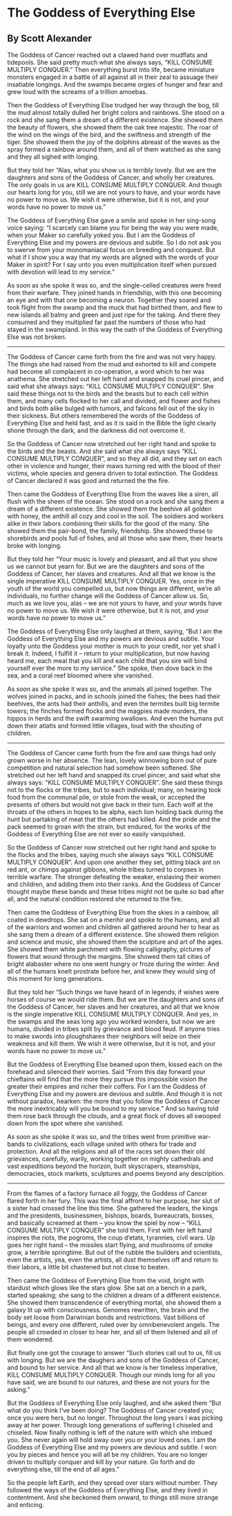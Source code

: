 # The Goddess of Everything Else
## By Scott Alexander

The Goddess of Cancer reached out a clawed hand over mudflats and tidepools. She said pretty much what she always says, “KILL CONSUME MULTIPLY CONQUER.” Then everything burst into life, became miniature monsters engaged in a battle of all against all in their zeal to assuage their insatiable longings. And the swamps became orgies of hunger and fear and grew loud with the screams of a trillion amoebas.

Then the Goddess of Everything Else trudged her way through the bog, till the mud almost totally dulled her bright colors and rainbows. She stood on a rock and she sang them a dream of a different existence. She showed them the beauty of flowers, she showed them the oak tree majestic. The roar of the wind on the wings of the bird, and the swiftness and strength of the tiger. She showed them the joy of the dolphins abreast of the waves as the spray formed a rainbow around them, and all of them watched as she sang and they all sighed with longing.

But they told her “Alas, what you show us is terribly lovely. But we are the daughters and sons of the Goddess of Cancer, and wholly her creatures. The only goals in us are KILL CONSUME MULTIPLY CONQUER. And though our hearts long for you, still we are not yours to have, and your words have no power to move us. We wish it were otherwise, but it is not, and your words have no power to move us.”

The Goddess of Everything Else gave a smile and spoke in her sing-song voice saying: “I scarcely can blame you for being the way you were made, when your Maker so carefully yoked you. But I am the Goddess of Everything Else and my powers are devious and subtle. So I do not ask you to swerve from your monomaniacal focus on breeding and conquest. But what if I show you a way that my words are aligned with the words of your Maker in spirit? For I say unto you even multiplication itself when pursued with devotion will lead to my service.”

As soon as she spoke it was so, and the single-celled creatures were freed from their warfare. They joined hands in friendship, with this one becoming an eye and with that one becoming a neuron. Together they soared and took flight from the swamp and the muck that had birthed them, and flew to new islands all balmy and green and just ripe for the taking. And there they consumed and they multiplied far past the numbers of those who had stayed in the swampland. In this way the oath of the Goddess of Everything Else was not broken.

**************************************************************

The Goddess of Cancer came forth from the fire and was not very happy. The things she had raised from the mud and exhorted to kill and compete had become all complacent in co-operation, a word which to her was anathema. She stretched out her left hand and snapped its cruel pincer, and said what she always says: “KILL CONSUME MULTIPLY CONQUER”. She said these things not to the birds and the beasts but to each cell within them, and many cells flocked to her call and divided, and flower and fishes and birds both alike bulged with tumors, and falcons fell out of the sky in their sickness. But others remembered the words of the Goddess of Everything Else and held fast, and as it is said in the Bible the light clearly shone through the dark, and the darkness did not overcome it.

So the Goddess of Cancer now stretched out her right hand and spoke to the birds and the beasts. And she said what she always says “KILL CONSUME MULTIPLY CONQUER”, and so they all did, and they set on each other in violence and hunger, their maws turning red with the blood of their victims, whole species and genera driven to total extinction. The Goddess of Cancer declared it was good and returned the the fire.

Then came the Goddess of Everything Else from the waves like a siren, all flush with the sheen of the ocean. She stood on a rock and she sang them a dream of a different existence. She showed them the beehive all golden with honey, the anthill all cozy and cool in the soil. The soldiers and workers alike in their labors combining their skills for the good of the many. She showed them the pair-bond, the family, friendship. She showed these to shorebirds and pools full of fishes, and all those who saw them, their hearts broke with longing.

But they told her “Your music is lovely and pleasant, and all that you show us we cannot but yearn for. But we are the daughters and sons of the Goddess of Cancer, her slaves and creatures. And all that we know is the single imperative KILL CONSUME MULTIPLY CONQUER. Yes, once in the youth of the world you compelled us, but now things are different, we’re all individuals, no further change will the Goddess of Cancer allow us. So, much as we love you, alas – we are not yours to have, and your words have no power to move us. We wish it were otherwise, but it is not, and your words have no power to move us.”

The Goddess of Everything Else only laughed at them, saying, “But I am the Goddess of Everything Else and my powers are devious and subtle. Your loyalty unto the Goddess your mother is much to your credit, nor yet shall I break it. Indeed, I fulfill it – return to your multiplication, but now having heard me, each meal that you kill and each child that you sire will bind yourself ever the more to my service.” She spoke, then dove back in the sea, and a coral reef bloomed where she vanished.

As soon as she spoke it was so, and the animals all joined together. The wolves joined in packs, and in schools joined the fishes; the bees had their beehives, the ants had their anthills, and even the termites built big termite towers; the finches formed flocks and the magpies made murders, the hippos in herds and the swift swarming swallows. And even the humans put down their atlatls and formed little villages, loud with the shouting of children.

*********************************************************************

The Goddess of Cancer came forth from the fire and saw things had only grown worse in her absence. The lean, lovely winnowing born out of pure competition and natural selection had somehow been softened. She stretched out her left hand and snapped its cruel pincer, and said what she always says: “KILL CONSUME MULTIPLY CONQUER”. She said these things not to the flocks or the tribes, but to each individual; many, on hearing took food from the communal pile, or stole from the weak, or accepted the presents of others but would not give back in their turn. Each wolf at the throats of the others in hopes to be alpha, each lion holding back during the hunt but partaking of meat that the others had killed. And the pride and the pack seemed to groan with the strain, but endured, for the works of the Goddess of Everything Else are not ever so easily vanquished.

So the Goddess of Cancer now stretched out her right hand and spoke to the flocks and the tribes, saying much she always says “KILL CONSUME MULTIPLY CONQUER”. And upon one another they set, pitting black ant on red ant, or chimps against gibbons, whole tribes turned to corpses in terrible warfare. The stronger defeating the weaker, enslaving their women and children, and adding them into their ranks. And the Goddess of Cancer thought maybe these bands and these tribes might not be quite so bad after all, and the natural condition restored she returned to the fire.

Then came the Goddess of Everything Else from the skies in a rainbow, all coated in dewdrops. She sat on a menhir and spoke to the humans, and all of the warriors and women and children all gathered around her to hear as she sang them a dream of a different existence. She showed them religion and science and music, she showed them the sculpture and art of the ages. She showed them white parchment with flowing calligraphy, pictures of flowers that wound through the margins. She showed them tall cities of bright alabaster where no one went hungry or froze during the winter. And all of the humans knelt prostrate before her, and knew they would sing of this moment for long generations.

But they told her “Such things we have heard of in legends; if wishes were horses of course we would ride them. But we are the daughters and sons of the Goddess of Cancer, her slaves and her creatures, and all that we know is the single imperative KILL CONSUME MULTIPLY CONQUER. And yes, in the swamps and the seas long ago you worked wonders, but now we are humans, divided in tribes split by grievance and blood feud. If anyone tries to make swords into ploughshares their neighbors will seize on their weakness and kill them. We wish it were otherwise, but it is not, and your words have no power to move us.”

But the Goddess of Everything Else beamed upon them, kissed each on the forehead and silenced their worries. Said “From this day forward your chieftains will find that the more they pursue this impossible vision the greater their empires and richer their coffers. For I am the Goddess of Everything Else and my powers are devious and subtle. And though it is not without paradox, hearken: the more that you follow the Goddess of Cancer the more inextricably will you be bound to my service.” And so having told them rose back through the clouds, and a great flock of doves all swooped down from the spot where she vanished.

As soon as she spoke it was so, and the tribes went from primitive war-bands to civilizations, each village united with others for trade and protection. And all the religions and all of the races set down their old grievances, carefully, warily, working together on mighty cathedrals and vast expeditions beyond the horizon, built skyscrapers, steamships, democracies, stock markets, sculptures and poems beyond any description.

**************************************************************

From the flames of a factory furnace all foggy, the Goddess of Cancer flared forth in her fury. This was the final affront to her purpose, her slut of a sister had crossed the line this time. She gathered the leaders, the kings and the presidents, businessmen, bishops, boards, bureaucrats, bosses, and basically screamed at them – you know the spiel by now – “KILL CONSUME MULTIPLY CONQUER” she told them. First with her left hand inspires the riots, the pogroms, the coup d’etats, tyrannies, civil wars. Up goes her right hand – the missiles start flying, and mushrooms of smoke grow, a terrible springtime. But out of the rubble the builders and scientists, even the artists, yea, even the artists, all dust themselves off and return to their labors, a little bit chastened but not close to beaten.

Then came the Goddess of Everything Else from the void, bright with stardust which glows like the stars glow. She sat on a bench in a park, started speaking; she sang to the children a dream of a different existence. She showed them transcendence of everything mortal, she showed them a galaxy lit up with consciousness. Genomes rewritten, the brain and the body set loose from Darwinian bonds and restrictions. Vast billions of beings, and every one different, ruled over by omnibenevolent angels. The people all crowded in closer to hear her, and all of them listened and all of them wondered.

But finally one got the courage to answer “Such stories call out to us, fill us with longing. But we are the daughers and sons of the Goddess of Cancer, and bound to her service. And all that we know is her timeless imperative, KILL CONSUME MULTIPLY CONQUER. Though our minds long for all you have said, we are bound to our natures, and these are not yours for the asking.”

But the Goddess of Everything Else only laughed, and she asked them “But what do you think I’ve been doing? The Goddess of Cancer created you; once you were hers, but no longer. Throughout the long years I was picking away at her power. Through long generations of suffering I chiseled and chiseled. Now finally nothing is left of the nature with which she imbued you. She never again will hold sway over you or your loved ones. I am the Goddess of Everything Else and my powers are devious and subtle. I won you by pieces and hence you will all be my children. You are no longer driven to multiply conquer and kill by your nature. Go forth and do everything else, till the end of all ages.”

So the people left Earth, and they spread over stars without number. They followed the ways of the Goddess of Everything Else, and they lived in contentment. And she beckoned them onward, to things still more strange and enticing.